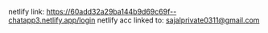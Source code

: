 netlify link: https://60add32a29ba144b9d69c69f--chatapp3.netlify.app/login
netlify acc linked to: sajalprivate0311@gmail.com

